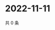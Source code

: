 # 2022-11-11

共 0 条

<!-- BEGIN WEIBO -->
<!-- 最后更新时间 Fri Nov 11 2022 08:35:03 GMT+0800 (China Standard Time) -->

<!-- END WEIBO -->

